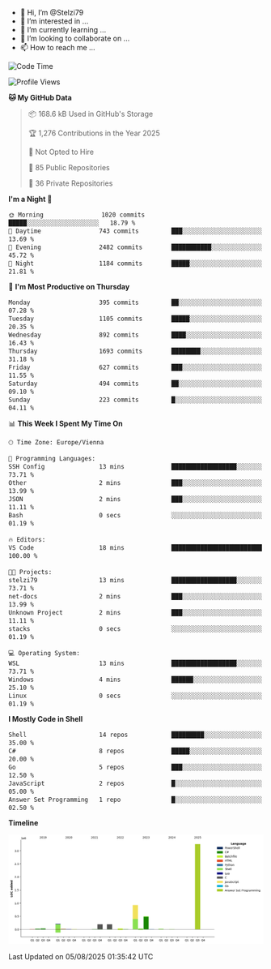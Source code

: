 - 👋 Hi, I’m @Stelzi79
- 👀 I’m interested in ...
- 🌱 I’m currently learning ...
- 💞️ I’m looking to collaborate on ...
- 📫 How to reach me ...

<!--START_SECTION:waka-->
![Code Time](http://img.shields.io/badge/Code%20Time-1%2C142%20hrs%2052%20mins-blue)

![Profile Views](http://img.shields.io/badge/Profile%20Views-0-blue)

**🐱 My GitHub Data** 

> 📦 168.6 kB Used in GitHub's Storage 
 > 
> 🏆 1,276 Contributions in the Year 2025
 > 
> 🚫 Not Opted to Hire
 > 
> 📜 85 Public Repositories 
 > 
> 🔑 36 Private Repositories 
 > 
**I'm a Night 🦉** 

```text
🌞 Morning                1020 commits        █████░░░░░░░░░░░░░░░░░░░░   18.79 % 
🌆 Daytime                743 commits         ███░░░░░░░░░░░░░░░░░░░░░░   13.69 % 
🌃 Evening                2482 commits        ███████████░░░░░░░░░░░░░░   45.72 % 
🌙 Night                  1184 commits        █████░░░░░░░░░░░░░░░░░░░░   21.81 % 
```
📅 **I'm Most Productive on Thursday** 

```text
Monday                   395 commits         ██░░░░░░░░░░░░░░░░░░░░░░░   07.28 % 
Tuesday                  1105 commits        █████░░░░░░░░░░░░░░░░░░░░   20.35 % 
Wednesday                892 commits         ████░░░░░░░░░░░░░░░░░░░░░   16.43 % 
Thursday                 1693 commits        ████████░░░░░░░░░░░░░░░░░   31.18 % 
Friday                   627 commits         ███░░░░░░░░░░░░░░░░░░░░░░   11.55 % 
Saturday                 494 commits         ██░░░░░░░░░░░░░░░░░░░░░░░   09.10 % 
Sunday                   223 commits         █░░░░░░░░░░░░░░░░░░░░░░░░   04.11 % 
```


📊 **This Week I Spent My Time On** 

```text
🕑︎ Time Zone: Europe/Vienna

💬 Programming Languages: 
SSH Config               13 mins             ██████████████████░░░░░░░   73.71 % 
Other                    2 mins              ███░░░░░░░░░░░░░░░░░░░░░░   13.99 % 
JSON                     2 mins              ███░░░░░░░░░░░░░░░░░░░░░░   11.11 % 
Bash                     0 secs              ░░░░░░░░░░░░░░░░░░░░░░░░░   01.19 % 

🔥 Editors: 
VS Code                  18 mins             █████████████████████████   100.00 % 

🐱‍💻 Projects: 
stelzi79                 13 mins             ██████████████████░░░░░░░   73.71 % 
net-docs                 2 mins              ███░░░░░░░░░░░░░░░░░░░░░░   13.99 % 
Unknown Project          2 mins              ███░░░░░░░░░░░░░░░░░░░░░░   11.11 % 
stacks                   0 secs              ░░░░░░░░░░░░░░░░░░░░░░░░░   01.19 % 

💻 Operating System: 
WSL                      13 mins             ██████████████████░░░░░░░   73.71 % 
Windows                  4 mins              ██████░░░░░░░░░░░░░░░░░░░   25.10 % 
Linux                    0 secs              ░░░░░░░░░░░░░░░░░░░░░░░░░   01.19 % 
```

**I Mostly Code in Shell** 

```text
Shell                    14 repos            █████████░░░░░░░░░░░░░░░░   35.00 % 
C#                       8 repos             █████░░░░░░░░░░░░░░░░░░░░   20.00 % 
Go                       5 repos             ███░░░░░░░░░░░░░░░░░░░░░░   12.50 % 
JavaScript               2 repos             █░░░░░░░░░░░░░░░░░░░░░░░░   05.00 % 
Answer Set Programming   1 repo              █░░░░░░░░░░░░░░░░░░░░░░░░   02.50 % 
```



**Timeline**

![Lines of Code chart](https://raw.githubusercontent.com/Stelzi79/Stelzi79/main/assets/bar_graph.png)


 Last Updated on 05/08/2025 01:35:42 UTC
<!--END_SECTION:waka-->

<!---
Stelzi79/Stelzi79 is a ✨ special ✨ repository because its `README.md` (this file) appears on your GitHub profile.
You can click the Preview link to take a look at your changes.
--->
